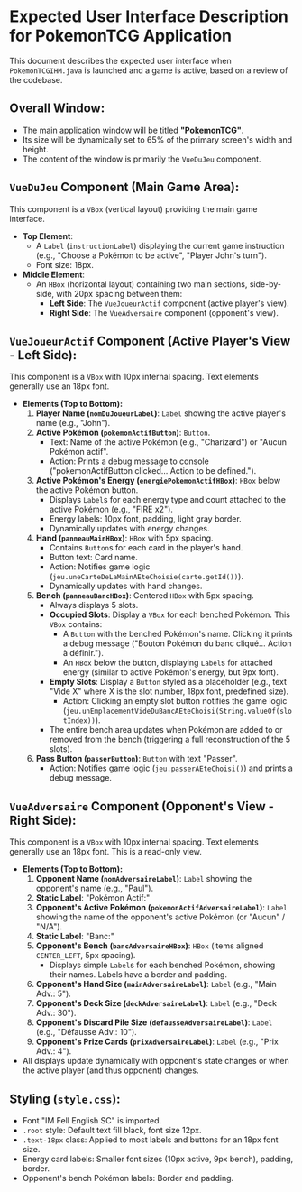 # Expected User Interface Description for PokemonTCG Application

This document describes the expected user interface when `PokemonTCGIHM.java` is launched and a game is active, based on a review of the codebase.

## Overall Window:

*   The main application window will be titled **"PokemonTCG"**.
*   Its size will be dynamically set to 65% of the primary screen's width and height.
*   The content of the window is primarily the `VueDuJeu` component.

## `VueDuJeu` Component (Main Game Area):

This component is a `VBox` (vertical layout) providing the main game interface.

*   **Top Element**:
    *   A `Label` (`instructionLabel`) displaying the current game instruction (e.g., "Choose a Pokémon to be active", "Player John's turn").
    *   Font size: 18px.
*   **Middle Element**:
    *   An `HBox` (horizontal layout) containing two main sections, side-by-side, with 20px spacing between them:
        *   **Left Side**: The `VueJoueurActif` component (active player's view).
        *   **Right Side**: The `VueAdversaire` component (opponent's view).

## `VueJoueurActif` Component (Active Player's View - Left Side):

This component is a `VBox` with 10px internal spacing. Text elements generally use an 18px font.

*   **Elements (Top to Bottom):**
    1.  **Player Name (`nomDuJoueurLabel`)**: `Label` showing the active player's name (e.g., "John").
    2.  **Active Pokémon (`pokemonActifButton`)**: `Button`.
        *   Text: Name of the active Pokémon (e.g., "Charizard") or "Aucun Pokémon actif".
        *   Action: Prints a debug message to console ("pokemonActifButton clicked... Action to be defined.").
    3.  **Active Pokémon's Energy (`energiePokemonActifHBox`)**: `HBox` below the active Pokémon button.
        *   Displays `Label`s for each energy type and count attached to the active Pokémon (e.g., "FIRE x2").
        *   Energy labels: 10px font, padding, light gray border.
        *   Dynamically updates with energy changes.
    4.  **Hand (`panneauMainHBox`)**: `HBox` with 5px spacing.
        *   Contains `Button`s for each card in the player's hand.
        *   Button text: Card name.
        *   Action: Notifies game logic (`jeu.uneCarteDeLaMainAEteChoisie(carte.getId())`).
        *   Dynamically updates with hand changes.
    5.  **Bench (`panneauBancHBox`)**: Centered `HBox` with 5px spacing.
        *   Always displays 5 slots.
        *   **Occupied Slots**: Display a `VBox` for each benched Pokémon. This `VBox` contains:
            *   A `Button` with the benched Pokémon's name. Clicking it prints a debug message ("Bouton Pokémon du banc cliqué... Action à définir.").
            *   An `HBox` below the button, displaying `Label`s for attached energy (similar to active Pokémon's energy, but 9px font).
        *   **Empty Slots**: Display a `Button` styled as a placeholder (e.g., text "Vide X" where X is the slot number, 18px font, predefined size).
            *   Action: Clicking an empty slot button notifies the game logic (`jeu.unEmplacementVideDuBancAEteChoisi(String.valueOf(slotIndex))`).
        *   The entire bench area updates when Pokémon are added to or removed from the bench (triggering a full reconstruction of the 5 slots).
    6.  **Pass Button (`passerButton`)**: `Button` with text "Passer".
        *   Action: Notifies game logic (`jeu.passerAEteChoisi()`) and prints a debug message.

## `VueAdversaire` Component (Opponent's View - Right Side):

This component is a `VBox` with 10px internal spacing. Text elements generally use an 18px font. This is a read-only view.

*   **Elements (Top to Bottom):**
    1.  **Opponent Name (`nomAdversaireLabel`)**: `Label` showing the opponent's name (e.g., "Paul").
    2.  **Static Label**: "Pokémon Actif:"
    3.  **Opponent's Active Pokémon (`pokemonActifAdversaireLabel`)**: `Label` showing the name of the opponent's active Pokémon (or "Aucun" / "N/A").
    4.  **Static Label**: "Banc:"
    5.  **Opponent's Bench (`bancAdversaireHBox`)**: `HBox` (items aligned `CENTER_LEFT`, 5px spacing).
        *   Displays simple `Label`s for each benched Pokémon, showing their names. Labels have a border and padding.
    6.  **Opponent's Hand Size (`mainAdversaireLabel`)**: `Label` (e.g., "Main Adv.: 5").
    7.  **Opponent's Deck Size (`deckAdversaireLabel`)**: `Label` (e.g., "Deck Adv.: 30").
    8.  **Opponent's Discard Pile Size (`defausseAdversaireLabel`)**: `Label` (e.g., "Défausse Adv.: 10").
    9.  **Opponent's Prize Cards (`prixAdversaireLabel`)**: `Label` (e.g., "Prix Adv.: 4").
*   All displays update dynamically with opponent's state changes or when the active player (and thus opponent) changes.

## Styling (`style.css`):

*   Font "IM Fell English SC" is imported.
*   `.root` style: Default text fill black, font size 12px.
*   `.text-18px` class: Applied to most labels and buttons for an 18px font size.
*   Energy card labels: Smaller font sizes (10px active, 9px bench), padding, border.
*   Opponent's bench Pokémon labels: Border and padding.
